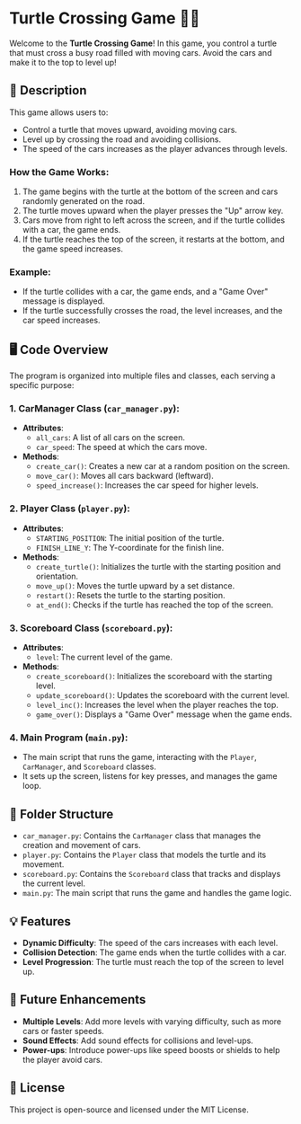# Turtle Crossing Game 🐢🚗

Welcome to the **Turtle Crossing Game**! In this game, you control a turtle that must cross a busy road filled with moving cars. Avoid the cars and make it to the top to level up!

## 📝 Description

This game allows users to:
- Control a turtle that moves upward, avoiding moving cars.
- Level up by crossing the road and avoiding collisions.
- The speed of the cars increases as the player advances through levels.

### How the Game Works:
1. The game begins with the turtle at the bottom of the screen and cars randomly generated on the road.
2. The turtle moves upward when the player presses the "Up" arrow key.
3. Cars move from right to left across the screen, and if the turtle collides with a car, the game ends.
4. If the turtle reaches the top of the screen, it restarts at the bottom, and the game speed increases.

### Example:
- If the turtle collides with a car, the game ends, and a "Game Over" message is displayed.
- If the turtle successfully crosses the road, the level increases, and the car speed increases.

## 🖥️ Code Overview

The program is organized into multiple files and classes, each serving a specific purpose:

### 1. **CarManager Class (`car_manager.py`)**:
   - **Attributes**:
     - `all_cars`: A list of all cars on the screen.
     - `car_speed`: The speed at which the cars move.
   - **Methods**:
     - `create_car()`: Creates a new car at a random position on the screen.
     - `move_car()`: Moves all cars backward (leftward).
     - `speed_increase()`: Increases the car speed for higher levels.

### 2. **Player Class (`player.py`)**:
   - **Attributes**:
     - `STARTING_POSITION`: The initial position of the turtle.
     - `FINISH_LINE_Y`: The Y-coordinate for the finish line.
   - **Methods**:
     - `create_turtle()`: Initializes the turtle with the starting position and orientation.
     - `move_up()`: Moves the turtle upward by a set distance.
     - `restart()`: Resets the turtle to the starting position.
     - `at_end()`: Checks if the turtle has reached the top of the screen.

### 3. **Scoreboard Class (`scoreboard.py`)**:
   - **Attributes**:
     - `level`: The current level of the game.
   - **Methods**:
     - `create_scoreboard()`: Initializes the scoreboard with the starting level.
     - `update_scoreboard()`: Updates the scoreboard with the current level.
     - `level_inc()`: Increases the level when the player reaches the top.
     - `game_over()`: Displays a "Game Over" message when the game ends.

### 4. **Main Program (`main.py`)**:
   - The main script that runs the game, interacting with the `Player`, `CarManager`, and `Scoreboard` classes.
   - It sets up the screen, listens for key presses, and manages the game loop.

## 📂 Folder Structure

- `car_manager.py`: Contains the `CarManager` class that manages the creation and movement of cars.
- `player.py`: Contains the `Player` class that models the turtle and its movement.
- `scoreboard.py`: Contains the `Scoreboard` class that tracks and displays the current level.
- `main.py`: The main script that runs the game and handles the game logic.

## 💡 Features

- **Dynamic Difficulty**: The speed of the cars increases with each level.
- **Collision Detection**: The game ends when the turtle collides with a car.
- **Level Progression**: The turtle must reach the top of the screen to level up.

## 🌟 Future Enhancements

- **Multiple Levels**: Add more levels with varying difficulty, such as more cars or faster speeds.
- **Sound Effects**: Add sound effects for collisions and level-ups.
- **Power-ups**: Introduce power-ups like speed boosts or shields to help the player avoid cars.

## 📜 License

This project is open-source and licensed under the MIT License.
